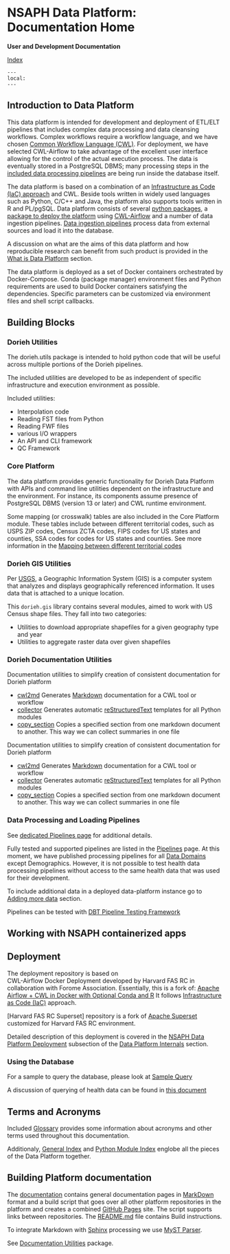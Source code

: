 # NSAPH Data Platform: Documentation Home
 **User and Development Documentation**

 [Index](genindex)

```{contents}
---
local:
---
```

## Introduction to Data Platform

This data platform is intended for development and deployment of 
ETL/ELT pipelines that includes complex data processing and data 
cleansing workflows. Complex workflows require a workflow language, 
and we have chosen 
[Common Workflow Language (CWL)](https://www.commonwl.org/).
For deployment, we have selected CWL-Airflow to take advantage of the excellent
user interface allowing for the control of the actual execution process. 
The data is eventually stored in a PostgreSQL DBMS; many processing steps 
in the [included data processing pipelines](pipelines) 
are being run inside the database itself. 

The data platform is based on a combination of an 
[Infrastructure as Code (IaC) approach](https://en.wikipedia.org/wiki/Infrastructure_as_code) 
and CWL. Beside tools written in widely used languages such as 
Python, C/C++ and
Java, the platform also supports tools written in R and PL/pgSQL.
Data platform consists of several [python packages](packages), 
a [package to deploy the platform](#deployment)
using [CWL-Airflow](https://cwl-airflow.readthedocs.io/en/latest/)
and a number of data ingestion pipelines. 
[Data ingestion pipelines](pipelines)
process data from external sources and load it into the database.

A discussion on what are the aims of this data platform and how reproducible research can benefit from such product is provided in the
[What is Data Platform](rationale) section.

The data platform is deployed as a set of Docker containers orchestrated by
Docker-Compose. Conda (package manager) environment files and Python
requirements are used to build Docker containers satisfying the dependencies.
Specific parameters can be customized via environment files and shell script
callbacks.

## Building Blocks
        

### Dorieh Utilities

<!-- section Overview of Utilities from dorieh.utils -->


The dorieh.utils package is intended to hold python 
code that will be useful
across multiple portions of the Dorieh pipelines.

The included utilities are developed to be as independent of
specific infrastructure and execution environment as possible.

Included utilities:

* Interpolation code
* Reading FST files from Python [](members/pyfst)
* Reading FWF files [](members/fwf)
* various I/O wrappers [](members/io_utils)
* An API and CLI framework [](members/context)
* QC Framework



<!-- end of section overview of utilities from dorieh.utils -->

### Core Platform

<!-- section Core platform overview from dorieh.platform -->


The data platform provides generic functionality for Dorieh Data Platform
with APIs and command line utilities dependent on the infrastructure
and the environment. For instance, its components assume presence of PostgreSQL
DBMS (version 13 or later) and CWL runtime environment.

Some mapping (or crosswalk) tables are also included in the Core
Platform module. These tables include between different
territorial codes, such as USPS ZIP codes, Census ZCTA codes,
FIPS codes for US states
and counties, SSA codes for codes for US states
and counties. See more information in the
[Mapping between different territorial codes](https://nsaph-data-platform.github.io/nsaph-platform-docs/common/core-platform/doc/TerritorialCodes.html)

<!-- end of section core platform overview from dorieh.platform -->

### Dorieh GIS Utilities

<!-- section GIS Library Overview from dorieh.gis -->


Per [USGS](https://www.usgs.gov/faqs/what-geographic-information-system-gis), 
a Geographic Information System (GIS) is a computer system that 
analyzes and displays geographically referenced information. 
It uses data that is attached to a unique location.

This `dorieh.gis` library contains several modules, aimed to work with US Census shape files. 
They fall into two categories:

* Utilities to download appropriate shapefiles for a given geography type and year
* Utilities to aggregate raster data over given shapefiles 

<!-- end of section gis library overview from dorieh.gis -->

### Dorieh Documentation Utilities

<!-- section Documentation utilities overview from dorieh.docutils -->


Documentation utilities to simplify creation of consistent
documentation for Dorieh platform 
                                                         
* [cwl2md](members/cwl2md) Generates [Markdown](https://www.markdownguide.org/basic-syntax/) 
    documentation for a CWL tool or workflow
* [collector](members/collector) Generates automatic 
    [reStructuredText](https://docutils.sourceforge.io/rst.html) 
    templates for all Python modules 
* [copy_section](members/copy_section)  Copies a specified section from one markdown document
    to another. This way we can collect summaries in one file<!-- end of section documentation utilities overview from dorieh.docutils -->

Documentation utilities to simplify creation of consistent
documentation for Dorieh platform 
                                                         
* [cwl2md](members/cwl2md) Generates [Markdown](https://www.markdownguide.org/basic-syntax/) 
    documentation for a CWL tool or workflow
* [collector](members/collector) Generates automatic 
    [reStructuredText](https://docutils.sourceforge.io/rst.html) 
    templates for all Python modules 
* [copy_section](members/copy_section)  Copies a specified section from one markdown document
    to another. This way we can collect summaries in one file<!-- end of section documentation utilities overview from dorieh.docutils -->


### Data Processing and Loading Pipelines

See [dedicated Pipelines page](pipelines) for additional details.

Fully tested and supported pipelines are listed in the
[Pipelines](pipelines) page. At this moment, we have published processing
pipelines for all [Data Domains](domains) except Demographics. However,
it is not possible to test health data processing pipelines without
access to the same health data that was used for their development.

To include additional data in a deployed data-platform instance 
go to [Adding more data](adding_data) section.

Pipelines can be tested with
[DBT Pipeline Testing Framework](common/core-platform/doc/DBT)

## Working with NSAPH containerized apps

<!-- section Introduction from dorieh.AppPipelineGenerator -->


## Deployment

The deployment repository is based on  
CWL-Airflow Docker Deployment developed
by Harvard FAS RC in collaboration with Forome Association. Essentially, this is a fork of: 
[Apache Airflow + CWL in Docker with Optional Conda and R](https://github.com/ForomePlatform/airflow-cwl-docker)
It follows 
[Infrastructure as Code (IaC)](https://en.wikipedia.org/wiki/Infrastructure_as_code) 
approach.

[Harvard FAS RC Superset] repository is a fork of 
[Apache Superset](https://superset.apache.org/) 
customized for Harvard FAS RC environment.

Detailed description of this deployment is covered in the [NSAPH Data Platform Deployment](common/platform-deployment/doc/index) subsection of the [Data Platform Internals](guts) section.

### Using the Database

For a sample to query the database, please look at
[Sample Query](common/core-platform/doc/SampleQuery)

A discussion of querying of health data can be found in 
[this document](common/cms/doc/QueringMedicaid)

## Terms and Acronyms 

Included 
[Glossary](glossary.md) provides some information about
acronyms and other terms used throughout this documentation.

Additionaly, [General Index](genindex) and [Python Module Index](modindex) englobe all the pieces of the Data Platform together.


## Building Platform documentation

The [documentation](https://nsaph-data-platform.github.io/dorieh/)
contains general documentation pages in 
[MarkDown](https://www.markdownguide.org/) 
format and a build script that goes over all other platform 
repositories in the platform
and creates a combined [GitHub Pages](https://pages.github.com/) site.
The script supports links between repositories. The 
[README.md](../README.md) file contains
Build instructions.

To integrate Markdown with [Sphinx](https://www.sphinx-doc.org/en/master/) 
processing we use [MyST Parser](https://jupyterbook.org/en/stable/content/myst.html). 

See [Documentation Utilities](docutils) package. 
